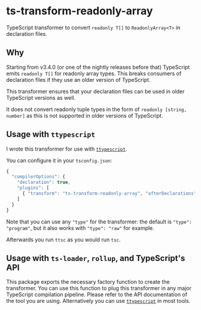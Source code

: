 # ts-transform-readonly-array

TypeScript transformer to convert `readonly T[]` to `ReadonlyArray<T>` in declaration files.

## Why

Starting from v3.4.0 (or one of the nightly releases before that) TypeScript emits `readonly T[]` for readonly array types.
This breaks consumers of declaration files if they use an older version of TypeScript.

This transformer ensures that your declaration files can be used in older TypeScript versions as well.

It does not convert readonly tuple types in the form of `readonly [string, number]` as this is not supported in older versions of TypeScript.

## Usage with `ttypescript`

I wrote this transformer for use with [`ttypescript`](https://github.com/cevek/ttypescript).

You can configure it in your `tsconfig.json`:

```js
{
  "compilerOptions": {
    "declaration": true,
    "plugins": [
      { "transform": "ts-transform-readonly-array", "afterDeclarations": true },
    ]
  }
}
```

Note that you can use any `"type"` for the transformer: the default is `"type": "program"`, but it also works with `"type": "raw"` for example.

Afterwards you run `ttsc` as you would run `tsc`.

## Usage with `ts-loader`, `rollup`, and TypeScript's API

This package exports the necessary factory function to create the transformer. You can use this function to plug this transformer in any major TypeScript compilation pipeline.
Please refer to the API documentation of the tool you are using. Alternatively you can use [`ttypescript`](https://github.com/cevek/ttypescript) in most tools.
